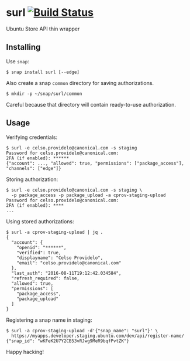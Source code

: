# surl [![Build Status](https://travis-ci.org/cprov/surl.svg?branch=master)](https://travis-ci.org/cprov/surl)
Ubuntu Store API thin wrapper


## Installing

Use `snap`:

    $ snap install surl [--edge]

Also create a snap `common` directory for saving authorizations.

    $ mkdir -p ~/snap/surl/common

Careful because that directory will contain ready-to-use authorization.

## Usage

Verifying credentials:

    $ surl -e celso.providelo@canonical.com -s staging
    Password for celso.providelo@canonical.com:
    2FA (if enabled): ******
    {"account": ..., "allowed": true, "permissions": ["package_access"], "channels": ["edge"]}

Storing authorization:

    $ surl -e celso.providelo@canonical.com -s staging \
      -p package_access -p package_upload -a cprov-staging-upload
    Password for celso.providelo@canonical.com:
    2FA (if enabled): ****
    ...

Using stored authorizations:

    $ surl -a cprov-staging-upload | jq .
    {
      "account": {
        "openid": "******",
        "verified": true,
        "displayname": "Celso Providelo",
        "email": "celso.providelo@canonical.com"
      },
      "last_auth": "2016-08-11T19:12:42.034584",
      "refresh_required": false,
      "allowed": true,
      "permissions": [
        "package_access",
        "package_upload"
      ]
    }

Registering a snap name in staging:

    $ surl -a cprov-staging-upload -d'{"snap_name": "surl"}' \
      https://myapps.developer.staging.ubuntu.com/dev/api/register-name/
    {"snap_id": "wKFeK2U7Y2CB53vRJwg9MeR9bqfPvtZK"}

Happy hacking!

